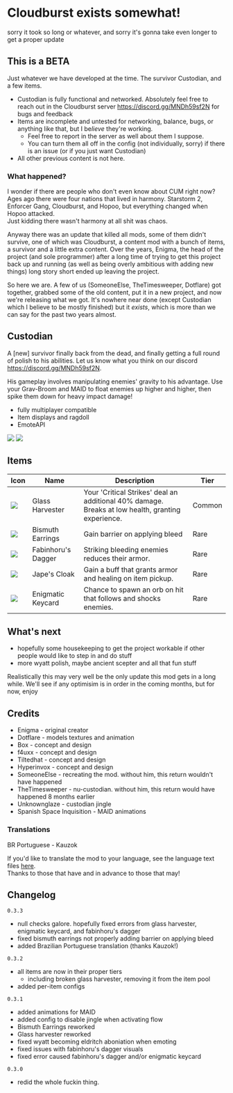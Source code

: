 # Cloudburst exists somewhat!
sorry it took so long or whatever, and sorry it's gonna take even longer to get a proper update

## This is a BETA
Just whatever we have developed at the time. The survivor Custodian, and a few items.
- Custodian is fully functional and networked. Absolutely feel free to reach out in the Cloudburst server https://discord.gg/MNDh59sf2N for bugs and feedback
- Items are incomplete and untested for networking, balance, bugs, or anything like that, but I be*lieve* they're working. 
  - Feel free to report in the server as well about them I suppose. 
  - You can turn them all off in the config (not individually, sorry) if there is an issue (or if you just want Custodian)
- All other previous content is not here.
### What happened?
I wonder if there are people who don't even know about CUM right now?  
Ages ago there were four nations that lived in harmony. Starstorm 2, Enforcer Gang, Cloudburst, and Hopoo, but everything changed when Hopoo attacked.  
Just kidding there wasn't harmony at all shit was chaos.  

Anyway there was an update that killed all mods, some of them didn't survive, one of which was Cloudburst, a content mod with a bunch of items, a survivor and a little extra content. Over the years, Enigma, the head of the project (and sole programmer) after a long time of trying to get this project back up and running (as well as being overly ambitious with adding new things) long story short ended up leaving the project.  

So here we are. A few of us (SomeoneElse, TheTimesweeper, Dotflare) got together, grabbed some of the old content, put it in a new project, and now we're releasing what we got. It's nowhere near done (except Custodian which I believe to be mostly finished) but it *exists*, which is more than we can say for the past two years almost. 

## Custodian
A [new] survivor finally back from the dead, and finally getting a full round of polish to his abilities. Let us know what you think on our discord https://discord.gg/MNDh59sf2N.
  
His gameplay involves manipulating enemies' gravity to his advantage. Use your Grav-Broom and MAID to float enemies up higher and higher, then spike them down for heavy impact damage!
- fully multiplayer compatible
- Item displays and ragdoll
- EmoteAPI

![](https://raw.githubusercontent.com/NotSomeoneElse/Cloudburst/main/Release/_readme/wyattscren.png)
![](https://raw.githubusercontent.com/NotSomeoneElse/Cloudburst/main/CloudburstUnity/Assets/Survivors/Wyatt/WyattBundle/Wyatt/Icons/texIconWyatt.png)

## Items
| Icon | Name | Description | Tier |
| - | - | - | - |
| ![](https://i.imgur.com/3CQySKC.png)    |Glass Harvester | Your 'Critical Strikes' deal an additional 40% damage. Breaks at low health, granting experience. |Common |
| ![](https://i.imgur.com/qk3a28Z.png)    |Bismuth Earrings| Gain barrier on applying bleed | Rare |
| ![](https://i.imgur.com/FJRILzB.png)    |Fabinhoru's Dagger| Striking bleeding enemies reduces their armor. | Rare |
| ![](https://i.imgur.com/15l7dNB.png)    |Jape's Cloak| Gain a buff that grants armor and healing on item pickup. |Rare |
| ![](https://i.imgur.com/l3m9Hqp.png)    |Enigmatic Keycard |Chance to spawn an orb on hit that follows and shocks enemies. |Rare |

## What's next
- hopefully some housekeeping to get the project workable if other people would like to step in and do stuff
- more wyatt polish, maybe ancient scepter and all that fun stuff

Realistically this may very well be the only update this mod gets in a long while. We'll see if any optimisim is in order in the coming months, but for now, enjoy

## Credits
- Enigma - original creator
- Dotflare - models textures and animation
- Box - concept and design
- f4uxx - concept and design
- Tiltedhat - concept and design
- Hyperinvox - concept and design
- SomeoneElse - recreating the mod. without him, this return wouldn't have happened
- TheTimesweeper - nu-custodian. without him, this return would have happened 8 months earlier
- Unknownglaze - custodian jingle
- Spanish Space Inquisition - MAID animations

### Translations
BR Portuguese - Kauzok

If you'd like to translate the mod to your language, see the language text files [here](https://github.com/NotSomeoneElse/Cloudburst/tree/main/Release/plugins/Language).  
Thanks to those that have and in advance to those that may!

## Changelog
`0.3.3`
- null checks galore. hopefully fixed errors from glass harvester, enigmatic keycard, and fabinhoru's dagger
- fixed bismuth earrings not properly adding barrier on applying bleed
- added Brazilian Portuguese translation (thanks Kauzok!)

`0.3.2`
- all items are now in their proper tiers
  - including broken glass harvester, removing it from the item pool
- added per-item configs

`0.3.1`
- added animations for MAID
- added config to disable jingle when activating flow
- Bismuth Earrings reworked
- Glass harvester reworked
- fixed wyatt becoming eldritch aboniation when emoting
- fixed issues with fabinhoru's dagger visuals
- fixed error caused fabinhoru's dagger and/or enigmatic keycard

`0.3.0`
- redid the whole fuckin thing.